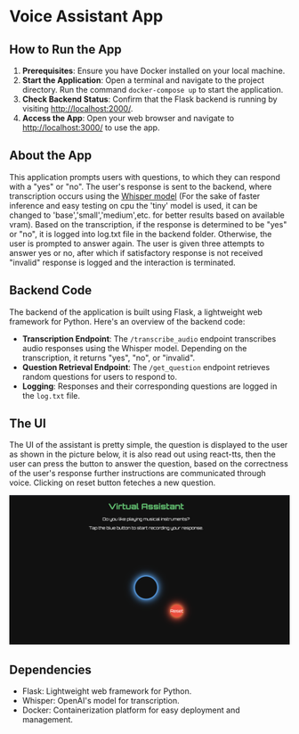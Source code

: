 # Voice Assistant App

## How to Run the App

1. **Prerequisites**: Ensure you have Docker installed on your local machine.
2. **Start the Application**: Open a terminal and navigate to the project directory. Run the command `docker-compose up` to start the application.
3. **Check Backend Status**: Confirm that the Flask backend is running by visiting [http://localhost:2000/](http://localhost:2000/).
4. **Access the App**: Open your web browser and navigate to [http://localhost:3000/](http://localhost:3000/) to use the app.

## About the App

This application prompts users with questions, to which they can respond with a "yes" or "no". The user's response is sent to the backend, where transcription occurs using the [Whisper model](https://github.com/openai/whisper) (For the sake of faster inference and easy testing on cpu the 'tiny' model is used, it can be changed to 'base','small','medium',etc. for better results based on available vram). Based on the transcription, if the response is determined to be "yes" or "no", it is logged into log.txt file in the backend folder. Otherwise, the user is prompted to answer again. The user is given three attempts to answer yes or no, after which if satisfactory response is not received "invalid" response is logged and the interaction is terminated.

## Backend Code

The backend of the application is built using Flask, a lightweight web framework for Python. Here's an overview of the backend code:

- **Transcription Endpoint**: The `/transcribe_audio` endpoint transcribes audio responses using the Whisper model. Depending on the transcription, it returns "yes", "no", or "invalid".
- **Question Retrieval Endpoint**: The `/get_question` endpoint retrieves random questions for users to respond to.
- **Logging**: Responses and their corresponding questions are logged in the `log.txt` file.

## The UI

The UI of the assistant is pretty simple, the question is displayed to the user as shown in the picture below, it is also read out using react-tts, then the user can press the button to answer the question, based on the correctness of the user's response further instructions are communicated through voice. Clicking on reset button feteches a new question.

![UI Screenshot](./images/UI.png)




## Dependencies

- Flask: Lightweight web framework for Python.
- Whisper: OpenAI's model for transcription.
- Docker: Containerization platform for easy deployment and management.
